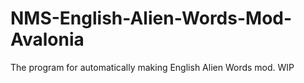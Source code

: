 # NMS-English-Alien-Words-Mod-Avalonia
The program for automatically making English Alien Words mod. WIP
